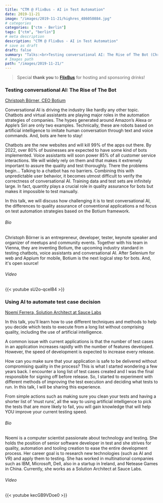 ```yaml
---
title: "CTM @ FlixBus - AI in Test Automation"
date: 2019-11-21
image: "/images/2019-11-21/highres_486050884.jpg"
# categories
categories: ["ctm - Berlin"]
tags: ["ctm", "berlin"]
# meta description
description: "CTM @ FlixBus - AI in Test Automation"
# save as draft
draft: false
summary: "Talks:<br>Testing conversational AI: The Rise of The Bot (Christoph Börner) <br> Using AI to automate test case decision (Noemí Ferrera)"
# Images path
path: "/images/2019-11-21/"
---
```


> Special **thank you** to **[FlixBus](https://www.flixbus.de/)** for hosting and 
sponsoring drinks!

### Testing conversational AI: The Rise of The Bot
[Christoph Börner, CEO Botium](https://twitter.com/grisuBotium)

Conversational AI is driving the industry like hardly any other topic. 
Chatbots and virtual assistants are playing major roles in the automation 
strategies of companies. The hypes generated around Amazon’s Alexa or 
Apple’s Siri are only two examples. Technically, these are robots 
based on artificial intelligence to imitate human conversation through 
text and voice commands. And, bots are here to stay!

Chatbots are the new websites and will kill 99% of the apps out there. 
By 2022, over 80% of businesses are expected to have some kind of bots 
implemented. Voice assistants will soon power 85% of all customer service 
interactions. We will widely rely on them and that makes it extremely 
important to assure the quality and test thoroughly. There the problems begin...
Talking to a chatbot has no barriers. Combining this with unpredictable 
user behavior, it becomes utmost difficult to verify the correctness of 
conversational AI. Training data and test sets are infinitely large. 
In fact, quantity plays a crucial role in quality assurance for bots 
but makes it impossible to test manually.

In this talk, we will discuss how challenging it is to test conversational 
AI, the differences to quality assurance of conventional applications a
nd focus on test automation strategies based on the Botium framework.

###### Bio
Christoph Börner is an entrepreneur, developer, tester, keynote speaker 
and organizer of meetups and community events. Together with his team 
in Vienna, they are inventing Botium, the upcoming industry standard 
in testing chatbots, voice assistants and conversational AI. After 
Selenium for web and Appium for mobile, Botium is the next logical 
step for bots. And, it's open source!

###### Video
{{< youtube sU2o-qceIB4 >}}

### Using AI to automate test case decision
[Noemí Ferrera, Solution Architect at Sauce Labs](https://twitter.com/TheTestLynx)

In this talk, you’ll learn how to use different techniques and methods 
to help you decide which tests to execute from a long list without 
comprising quality, including the use of artificial intelligence.

A common issue with current applications is that the number of test 
cases in an application increases rapidly with the number of features 
developed. However, the speed of development is expected to increase every release.

How can you make sure that your application is safe to be delivered 
without compromising quality in the process? This is what I started 
wondering a few years back. I encounter a long list of test cases 
created and I was the final responsible for signing off before release. 
So, I started to experiment with different methods of improving the 
test execution and deciding what tests to run. In this talk, I will be 
sharing this experience.

From simple actions such as making sure you clean your tests and having a 
shorter list of ‘must runs’, all the way to using artificial intelligence 
to pick the tests that are more likely to fail, you will gain knowledge 
that will help YOU improve your current testing speed.

###### Bio
Noemi is a computer scientist passionate about technology and testing. 
She holds the position of senior software developer in test and she 
strives for quality, automation and tooling creation to ease the entire 
development process. Her career goal is to research new technologies 
(such as AI and VR) and apply them to testing. She has worked in 
multinational companies such as IBM, Microsoft, Dell, also in a startup 
in Ireland, and Netease Games in China. Currently, she works as a 
Solution Architect at Sauce Labs.

###### Video
{{< youtube kecGB9VDoe0 >}}